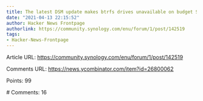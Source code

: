 ```yaml
---
title: The latest DSM update makes btrfs drives unavailable on budget Synology models
date: "2021-04-13 22:15:52"
author: Hacker News Frontpage
authorlink: https://community.synology.com/enu/forum/1/post/142519
tags:
- Hacker-News-Frontpage
---
```


<p>Article URL: <a href="https://community.synology.com/enu/forum/1/post/142519">https://community.synology.com/enu/forum/1/post/142519</a></p>
<p>Comments URL: <a href="https://news.ycombinator.com/item?id=26800062">https://news.ycombinator.com/item?id=26800062</a></p>
<p>Points: 99</p>
<p># Comments: 16</p>
